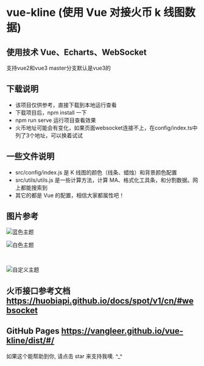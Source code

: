 # vue-kline (使用 Vue 对接火币 k 线图数据)

## 使用技术 Vue、Echarts、WebSocket
支持vue2和vue3
master分支默认是vue3的

## 下载说明

- 该项目仅供参考，直接下载到本地运行查看
- 下载项目后，npm install 一下
- npm run serve 运行项目查看效果
- 火币地址可能会有变化，如果页面websocket连接不上，在config/index.ts中列了3个地址，可以换着试试

## 一些文件说明

- src/config/index.js 是 K 线图的颜色（线条、蜡烛）和背景颜色配置
- src/utils/utils.js 是一些计算方法，计算 MA、格式化工具条，和分割数据。网上都能搜索到
- 其它的都是 Vue 的配置，相信大家都属性吧！

## 图片参考

![蓝色主题](https://vangleer.github.io/vue-kline/dist/img/theme1.png)
<br />

![白色主题](https://vangleer.github.io/vue-kline/dist/img/theme2.png)

<br />

![自定义主题](https://vangleer.github.io/vue-kline/dist/img/theme3.png)

## 火币接口参考文档 https://huobiapi.github.io/docs/spot/v1/cn/#websocket

## GitHub Pages https://vangleer.github.io/vue-kline/dist/#/

如果这个能帮助到你, 请点击 star 来支持我噢. ^\_^
